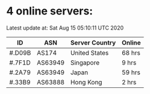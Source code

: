 # 4 online servers:

Latest update at: Sat Aug 15 05:10:11 UTC 2020

| ID | ASN | Server Country | Online |
| -- | --- | -------------- | ------ |
| #.D09B | AS174 | United States | 68 hrs |
| #.7F1D | AS63949 | Singapore | 9 hrs |
| #.2A79 | AS63949 | Japan | 59 hrs |
| #.33B9 | AS63888 | Hong Kong | 2 hrs |

